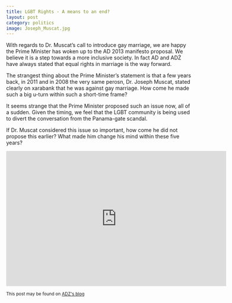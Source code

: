 ```yaml
---
title: LGBT Rights - A means to an end?
layout: post
category: politics
image: Joseph_Muscat.jpg
---
```


With regards to Dr. Muscat’s call to introduce gay marriage, we are happy the Prime Minister has woken up to the AD 2013 manifesto proposal.  We believe it is a step towards a more inclusive society.  In fact AD and ADŻ have always stated that equal rights in marriage is the way forward.

The strangest thing about the Prime Minister’s statement is that a few years back, in 2011 and in 2008 the very same perosn, Dr. Joseph Muscat, stated clearly on xarabank that he was against gay marriage.  How come he made such a big u-turn within such a short-time frame?

It seems strange that the Prime Minister proposed such an issue now, all of a sudden.  Given the timing, we feel that the LGBT community is being used to divert the conversation from the Panama-gate scandal.

If Dr. Muscat considered this issue so important, how come he did not propose this earlier?  What made him change his mind within these five years?

<iframe width="593" height="364" src="https://www.youtube.com/embed/IXRexqVXaS8" frameborder="0" allowfullscreen></iframe>

<small>This post may be found on [ADZ's blog](https://maltagreenyouth.wordpress.com/2016/03/05/lgbt-rights-a-means-to-an-end/)</small>
